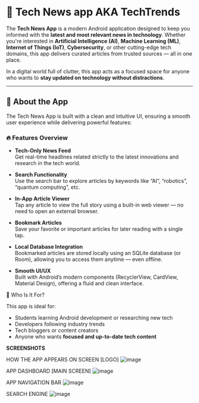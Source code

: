 # 📰 Tech News app AKA TechTrends

The **Tech News App** is a modern Android application designed to keep you informed with the **latest and most relevant news in technology**.
Whether you're interested in **Artificial Intelligence (AI)**, **Machine Learning (ML)**, **Internet of Things (IoT)**, **Cybersecurity**, or other cutting-edge tech domains, this app delivers curated articles from trusted sources — all in one place.

In a digital world full of clutter, this app acts as a focused space for anyone who wants to **stay updated on technology without distractions**.

---

## 📱 About the App

The Tech News App is built with a clean and intuitive UI, ensuring a smooth user experience while delivering powerful features:

### 🔥 Features Overview

- **Tech-Only News Feed**  
  Get real-time headlines related strictly to the latest innovations and research in the tech world.

- **Search Functionality**  
  Use the search bar to explore articles by keywords like “AI”, “robotics”, “quantum computing”, etc.

- **In-App Article Viewer**  
  Tap any article to view the full story using a built-in web viewer — no need to open an external browser.

- **Bookmark Articles**  
  Save your favorite or important articles for later reading with a single tap.

- **Local Database Integration**  
  Bookmarked articles are stored locally using an SQLite database (or Room), allowing you to access them anytime — even offline.

- **Smooth UI/UX**  
  Built with Android’s modern components (RecyclerView, CardView, Material Design), offering a fluid and clean interface.


 🎯 Who Is It For?

This app is ideal for:
- Students learning Android development or researching new tech
- Developers following industry trends
- Tech bloggers or content creators
- Anyone who wants **focused and up-to-date tech content**


**SCREENSHOTS**

HOW THE APP APPEARS ON SCREEN [LOGO]
![image](https://github.com/user-attachments/assets/1bdf979d-bea7-4eb1-836f-e7b3b85f3800)

APP DASHBOARD [MAIN SCREEN]
![image](https://github.com/user-attachments/assets/c3e66883-2b4b-46e3-ad57-b7085e877a74)

APP NAVIGATION BAR
![image](https://github.com/user-attachments/assets/a48ca79e-a6b4-47af-a009-d723c4772890)

SEARCH ENGINE
![image](https://github.com/user-attachments/assets/0f315733-47c8-44f9-98f4-e1da05b7509b)





